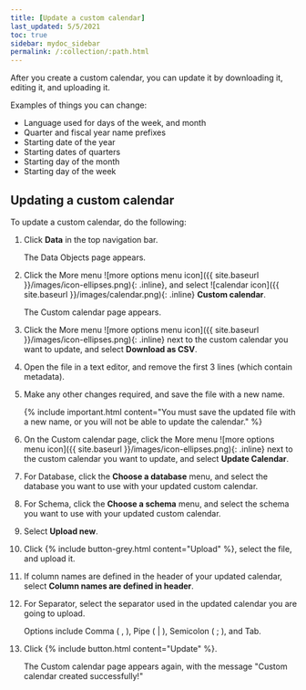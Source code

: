 ```yaml
---
title: [Update a custom calendar]
last_updated: 5/5/2021
toc: true
sidebar: mydoc_sidebar
permalink: /:collection/:path.html
---
```

After you create a custom calendar, you can update it by downloading it, editing it, and uploading it.

Examples of things you can change:
- Language used for days of the week, and month
- Quarter and fiscal year name prefixes
- Starting date of the year
- Starting dates of quarters
- Starting day of the month
- Starting day of the week

## Updating a custom calendar

To update a custom calendar, do the following:

1. Click **Data** in the top navigation bar.

   The Data Objects page appears.

2. Click the More menu ![more options menu icon]({{ site.baseurl }}/images/icon-ellipses.png){: .inline}, and select ![calendar icon]({{ site.baseurl }}/images/calendar.png){: .inline}  **Custom calendar**.

   The Custom calendar page appears.

3. Click the More menu ![more options menu icon]({{ site.baseurl }}/images/icon-ellipses.png){: .inline} next to the custom calendar you want to update, and select **Download as CSV**.

4. Open the file in a text editor, and remove the first 3 lines (which contain metadata).

5. Make any other changes required, and save the file with a new name.

   {% include important.html content="You must save the updated file with a new name, or you will not be able to update the calendar." %}

6. On the Custom calendar page, click the More menu ![more options menu icon]({{ site.baseurl }}/images/icon-ellipses.png){: .inline} next to the custom calendar you want to update, and select **Update Calendar**.   

7. For Database, click the **Choose a database** menu, and select the database you want to use with your updated custom calendar.

8. For Schema, click the **Choose a schema** menu, and select the schema you want to use with your updated custom calendar.

9. Select **Upload new**.

10. Click {% include button-grey.html content="Upload" %}, select the file, and upload it.

11. If column names are defined in the header of your updated calendar, select **Column names are defined in header**.

12. For Separator, select the separator used in the updated calendar you are going to upload.

    Options include Comma ( , ), Pipe ( \| ), Semicolon ( ; ), and Tab.

13. Click {% include button.html content="Update" %}.

    The Custom calendar page appears again, with the message "Custom calendar created successfully!"
